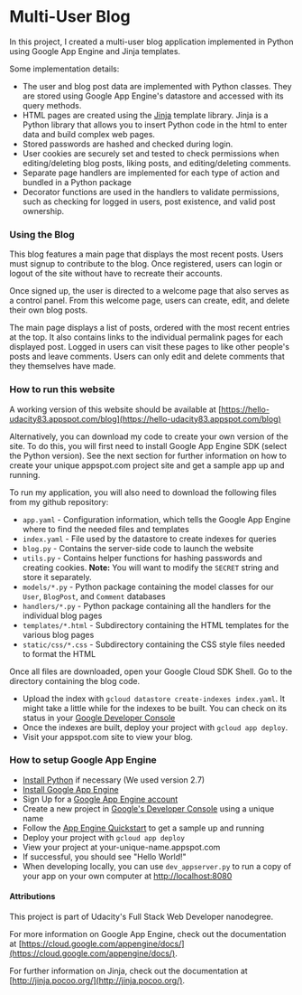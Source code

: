 # Multi-User Blog

In this project, I created a multi-user blog application implemented in Python using Google App Engine and Jinja templates.

Some implementation details:
* The user and blog post data are implemented with Python classes. They are  stored using Google App Engine's datastore and accessed with its query methods.
* HTML pages are created using the [Jinja](http://jinja.pocoo.org/) template library. Jinja is a Python library that allows you to insert Python code in the html to enter data and build complex web pages.
* Stored passwords are hashed and checked during login.
* User cookies are securely set and tested to check permissions when editing/deleting blog posts, liking posts, and editing/deleting comments.
* Separate page handlers are implemented for each type of action and bundled in a Python package
* Decorator functions are used in the handlers to validate permissions, such as checking for logged in users, post existence, and valid post ownership.

### Using the Blog

This blog features a main page that displays the most recent posts. Users must signup to contribute to the blog. Once registered, users can login or logout of the site without have to recreate their accounts.

Once signed up, the user is directed to a welcome page that also serves as a control panel. From this welcome page, users can create, edit, and delete their own blog posts.

The main page displays a list of posts, ordered with the most recent entries at the top. It also contains links to the individual permalink pages for each displayed post. Logged in users can visit these pages to like other people's posts and leave comments. Users can only edit and delete comments that they themselves have made.

### How to run this website

A working version of this website should be available at [https://hello-udacity83.appspot.com/blog](https://hello-udacity83.appspot.com/blog)

Alternatively, you can download my code to create your own version of the site. To do this, you will first need to install Google App Engine SDK (select the Python version). See the next section for further information on how to create your unique appspot.com project site and get a sample app up and running.

To run my application, you will also need to download the following files from my github repository:
* `app.yaml` - Configuration information, which tells the Google App Engine where to find the needed files and templates
* `index.yaml` - File used by the datastore to create indexes for queries
* `blog.py` - Contains the server-side code to launch the website
* `utils.py` - Contains helper functions for hashing passwords and creating cookies. **Note:** You will want to modify the `SECRET` string and store it separately.
* `models/*.py` - Python package containing the model classes for our `User`, `BlogPost`, and `Comment` databases
* `handlers/*.py` - Python package containing all the handlers for the individual blog pages
* `templates/*.html` - Subdirectory containing the HTML templates for the various blog pages
* `static/css/*.css` - Subdirectory containing the CSS style files needed to format the HTML

Once all files are downloaded, open your Google Cloud SDK Shell. Go to the directory containing the blog code.
* Upload the index with `gcloud datastore create-indexes index.yaml`. It might take a little while for the indexes to be built. You can check on its status in your [Google Developer Console](https://www.console.cloud.google.com)
* Once the indexes are built, deploy your project with `gcloud app deploy`.
* Visit your appspot.com site to view your blog.

### How to setup Google App Engine

* [Install Python](https://www.python.org/downloads) if necessary (We used version 2.7)
* [Install Google App Engine](https://www.cloud.google.com/appengine/downloads#Google_App_Engine_SDK_for_Python)
* Sign Up for a [Google App Engine account](https://www.console.cloud.google.com/appengine/)
* Create a new project in [Google's Developer Console](https://www.console.cloud.google.com) using a unique name
* Follow the [App Engine Quickstart](https://www.cloud.google.com/appengine/docs/standard/python/quickstart) to get a sample up and running
* Deploy your project with `gcloud app deploy`
* View your project at your-unique-name.appspot.com
* If successful, you should see "Hello World!"
* When developing locally, you can use `dev_appserver.py` to run a copy of your app on your own computer at [http://localhost:8080](http://localhost:8080)

#### Attributions

This project is part of Udacity's Full Stack Web Developer nanodegree.

For more information on Google App Engine, check out the documentation at  [https://cloud.google.com/appengine/docs/](https://cloud.google.com/appengine/docs/).

For further information on Jinja, check out the documentation at [http://jinja.pocoo.org/](http://jinja.pocoo.org/).
